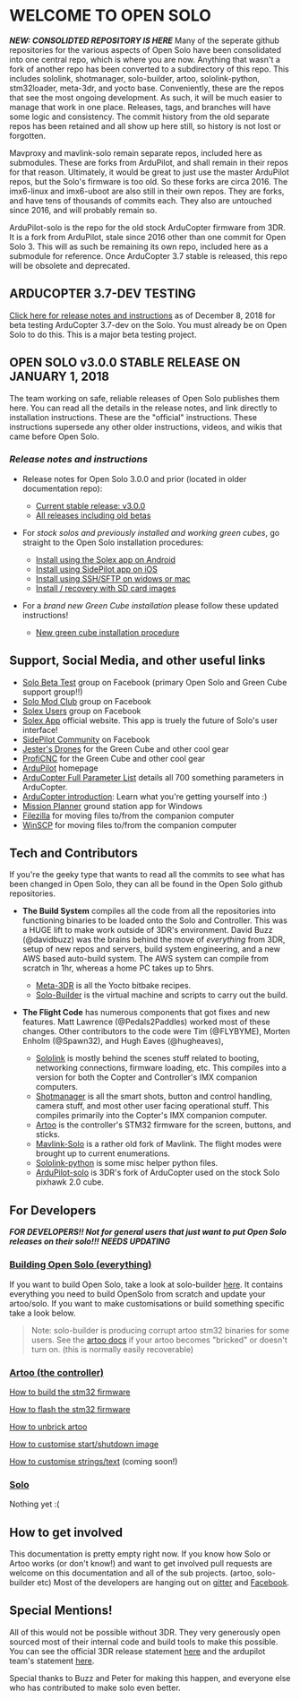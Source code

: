 # WELCOME TO OPEN SOLO #

***NEW: CONSOLIDTED REPOSITORY IS HERE***
Many of the seperate github repositories for the various aspects of Open Solo have been consolidated into one central repo, which is where you are now.  Anything that wasn't a fork of another repo has been converted to a subdirectory of this repo.  This includes sololink, shotmanager, solo-builder, artoo, sololink-python, stm32loader, meta-3dr, and yocto base.  Conveniently, these are the repos that see the most ongoing development.  As such, it will be much easier to manage that work in one place. Releases, tags, and branches will have some logic and consistency. The commit history from the old separate repos has been retained and all show up here still, so history is not lost or forgotten.

Mavproxy and mavlink-solo remain separate repos, included here as submodules. These are forks from ArduPilot, and shall remain in their repos for that reason.  Ultimately, it would be great to just use the master ArduPilot repos, but the Solo's firmware is too old.  So these forks are circa 2016.  The imx6-linux and imx6-uboot are also still in their own repos. They are forks, and have tens of thousands of commits each. They also are untouched since 2016, and will probably remain so.

ArduPilot-solo is the repo for the old stock ArduCopter firmware from 3DR.  It is a fork from ArduPilot, stale since 2016 other than one commit for Open Solo 3.  This will as such be remaining its own repo, included here as a submodule for reference.  Once ArduCopter 3.7 stable is released, this repo will be obsolete and deprecated.


## ARDUCOPTER 3.7-DEV TESTING ##

[Click here for release notes and instructions](../master/documentation/install_solex.md) as of December 8, 2018 for beta testing ArduCopter 3.7-dev on the Solo.  You must already be on Open Solo to do this.  This is a major beta testing project.


## OPEN SOLO v3.0.0 STABLE RELEASE ON JANUARY 1, 2018 ##

The team working on safe, reliable releases of Open Solo publishes them here. You can read all the details in the release notes, and link directly to installation instructions. These are the "official" instructions. These instructions supersede any other older instructions, videos, and wikis that came before Open Solo.

### _Release notes and instructions_ ###

- Release notes for Open Solo 3.0.0 and prior (located in older documentation repo):
  - [Current stable release: v3.0.0](https://github.com/OpenSolo/documentation/releases/tag/v3.0.0)
  - [All releases including old betas](https://github.com/OpenSolo/documentation/releases/)

- For _stock solos and previously installed and working green cubes_, go straight to the Open Solo installation procedures:
  - [Install using the Solex app on Android](../master/documentation/install_solex.md)
  - [Install using SidePilot app on iOS](../master/documentation/initial_sidepilot.md)
  - [Install using SSH/SFTP on widows or mac](../master/documentation/initial_ssh.md)
  - [Install / recovery with SD card images](../master/documentation/install_sdimage.md)
  
- For a _brand new Green Cube installation_ please follow these updated instructions!
  - [New green cube installation procedure](../master/documentation/green_cube_install.md)


## Support, Social Media, and other useful links ##

* [Solo Beta Test](https://www.facebook.com/groups/617648671719759/) group on Facebook (primary Open Solo and Green Cube support group!!)
* [Solo Mod Club](https://www.facebook.com/groups/3DRSOLOModClub/) group on Facebook
* [Solex Users](https://www.facebook.com/groups/176789056089526/) group on Facebook
* [Solex App](http://www.solexapp.com/) official website. This app is truely the future of Solo's user interface!
* [SidePilot Community](https://www.facebook.com/sidepilotapp/) on Facebook
* [Jester's Drones](http://jestersdrones.org/store/l) for the Green Cube and other cool gear
* [ProfiCNC](http://www.proficnc.com/3dr-solo-accessories/79-the-cube.html) for the Green Cube and other cool gear
* [ArduPilot](http://ardupilot.org/) homepage
* [ArduCopter Full Parameter List](http://ardupilot.org/copter/docs/parameters.html) details all 700 something parameters in ArduCopter.
* [ArduCopter introduction](http://ardupilot.org/copter/docs/introduction.html): Learn what you're getting yourself into :)
* [Mission Planner](http://ardupilot.org/planner/docs/common-install-mission-planner.html) ground station app for Windows
* [Filezilla](https://filezilla-project.org/download.php?type=client) for moving files to/from the companion computer
* [WinSCP](https://winscp.net/eng/download.php) for moving files to/from the companion computer


## Tech and Contributors ##
If you're the geeky type that wants to read all the commits to see what has been changed in Open Solo, they can all be found in the Open Solo github repositories.

- **The Build System** compiles all the code from all the repositories into functioning binaries to be loaded onto the Solo and Controller. This was a HUGE lift to make work outside of 3DR's environment. David Buzz (@davidbuzz) was the brains behind the move of _everything_ from 3DR, setup of new repos and servers, build system engineering, and a new AWS based auto-build system. The AWS system can compile from scratch in 1hr, whereas a home PC takes up to 5hrs.
  - [Meta-3DR](https://github.com/OpenSolo/meta-3dr/commits/master) is all the Yocto bitbake recipes.
  - [Solo-Builder](https://github.com/OpenSolo/solo-builder/commits/master) is the virtual machine and scripts to carry out the build.

- **The Flight Code** has numerous components that got fixes and new features. Matt Lawrence (@Pedals2Paddles) worked most of these changes.  Other contributors to the code were Tim (@FLYBYME), Morten Enholm (@Spawn32), and Hugh Eaves (@hugheaves),
  - [Sololink](https://github.com/OpenSolo/sololink/commits/master) is mostly behind the scenes stuff related to booting, networking connections, firmware loading, etc. This compiles into a version for both the Copter and Controller's IMX companion computers.
  - [Shotmanager](https://github.com/OpenSolo/shotmanager/commits/master) is all the smart shots, button and control handling, camera stuff, and most other user facing operational stuff. This compiles primarily into the Copter's IMX companion computer.
  - [Artoo](https://github.com/OpenSolo/artoo/commits/master) is the controller's STM32 firmware for the screen, buttons, and sticks.
  - [Mavlink-Solo](https://github.com/OpenSolo/mavlink-solo/commits/master) is a rather old fork of Mavlink. The flight modes were brought up to current enumerations.
  - [Sololink-python](https://github.com/OpenSolo/sololink-python/commits/master) is some misc helper python files.
  - [ArduPilot-solo](https://github.com/OpenSolo/ardupilot-solo/commits/master) is 3DR's fork of ArduCopter used on the stock Solo pixhawk 2.0 cube.



## For Developers ##
***FOR DEVELOPERS!! Not for general users that just want to put Open Solo releases on their solo!!!***
***NEEDS UPDATING***

### [Building Open Solo (everything)](https://github.com/OpenSolo/documentation/blob/master/SOLO-BUILDER.md) ###

If you want to build Open Solo, take a look at solo-builder [here](https://github.com/OpenSolo/documentation/blob/master/SOLO-BUILDER.md).  It contains everything you need to build OpenSolo from scratch and update your artoo/solo. If you want to make customisations or build something specific take a look below.
> Note: solo-builder is producing corrupt artoo stm32 binaries for some users. See the [artoo docs](https://github.com/OpenSolo/documentation/tree/master/artoo) if your artoo becomes "bricked" or doesn't turn on. (this is normally easily recoverable)

### [Artoo (the controller)](https://github.com/OpenSolo/documentation/tree/master/artoo) ###

[How to build the stm32 firmware](https://github.com/OpenSolo/documentation/blob/master/artoo/build-artoo-firmware.md)

[How to flash the stm32 firmware](https://github.com/OpenSolo/documentation/blob/master/artoo/flash-custom-firmware.md)

[How to unbrick artoo](https://github.com/OpenSolo/documentation/blob/master/artoo/flash-custom-firmware.md#bricked-artoo)

[How to customise start/shutdown image](https://github.com/OpenSolo/documentation/blob/master/artoo/customisation/custom-boot-screen.md)

[How to customise strings/text](https://github.com/OpenSolo/documentation/tree/master/artoo) (coming soon!)

### [Solo](https://github.com/OpenSolo/documentation/tree/master/solo) ###
Nothing yet :(

## How to get involved ##
This documentation is pretty empty right now.  If you know how Solo or Artoo works (or don't know!) and want to get involved pull requests are welcome on this documentation and all of the sub projects. (artoo, solo-builder etc)  Most of the developers are hanging out on [gitter](https://gitter.im/ArduPilot/OpenSolo) and [Facebook](https://www.facebook.com/groups/3DRSOLOModClub/).

## Special Mentions! ##
All of this would not be possible without 3DR.  They very generously open sourced most of their internal code and build tools to make this possible. You can see the official 3DR release statement [here](https://3dr.com/blog/announcing-opensolo/) and the ardupilot team's statement [here](https://discuss.ardupilot.org/t/opensolo-initiative-by-the-ardupilot-team).

Special thanks to Buzz and Peter for making this happen, and everyone else who has contributed to make solo even better.
